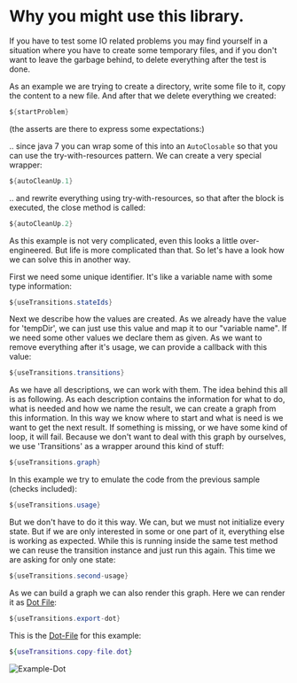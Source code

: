 # Why you might use this library.

If you have to test some IO related problems you may find yourself in a situation where you have to create some
temporary files, and if you don't want to leave the garbage behind, to delete everything after the test is done.

As an example we are trying to create a directory, write some file to it, copy the content to a new file.
And after that we delete everything we created:

```java
${startProblem}
```

(the asserts are there to express some expectations:)

.. since java 7 you can wrap some of this into an `AutoClosable` so that you can use the try-with-resources pattern.
We can create a very special wrapper:

```java
${autoCleanUp.1}
```

.. and rewrite everything using try-with-resources, so that after the block is executed, the close method is called:

```java
${autoCleanUp.2}
```

As this example is not very complicated, even this looks a little over-engineered.
But life is more complicated than that. So let's have a look how we can solve this in another way.

First we need some unique identifier. It's like a variable name with some type information:

```java
${useTransitions.stateIds}
```

Next we describe how the values are created. As we already have the value for 'tempDir', we can just use this value
and map it to our "variable name". If we need some other values we declare them as given. As we want to remove
everything after it's usage, we can provide a callback with this value:

```java
${useTransitions.transitions}
```

As we have all descriptions, we can work with them. The idea behind this all is as following. As each description
contains the information for what to do, what is needed and how we name the result, we can create a graph from
this information. In this way we know where to start and what is need is we want to get the next result. If something
is missing, or we have some kind of loop, it will fail. Because we don't want to deal with this graph by ourselves,
we use 'Transitions' as a wrapper around this kind of stuff:  

```java
${useTransitions.graph}
```

In this example we try to emulate the code from the previous sample (checks included):

```java
${useTransitions.usage}
```

But we don't have to do it this way. We can, but we must not initialize every state. But if we are only interested
in some or one part of it, everything else is working as expected. While this is running inside the same test method
we can reuse the transition instance and just run this again. This time we are asking for only one state:

```java
${useTransitions.second-usage}
```

As we can build a graph we can also render this graph. Here we can render it as [Dot File](https://graphviz.org/doc/info/lang.html):                                                              

```java
${useTransitions.export-dot}
```

This is the [Dot-File](https://graphviz.org/doc/info/lang.html) for this example:

```dot
${useTransitions.copy-file.dot}
```

![Example-Dot](${useTransitions.copy-file.dot.svg})
